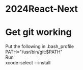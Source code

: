 # 2024React-Next

# Get git working
Put the following in .bash_profile   
   PATH="/usr/bin/git:$PATH"   
Run   
   xcode-select --install   

